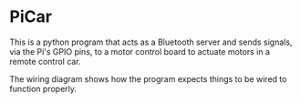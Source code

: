 # PiCar

This is a python program that acts as a Bluetooth server and sends signals, via the Pi's GPIO pins, to a motor control board to actuate motors in a remote control car.

The wiring diagram shows how the program expects things to be wired to function properly.
